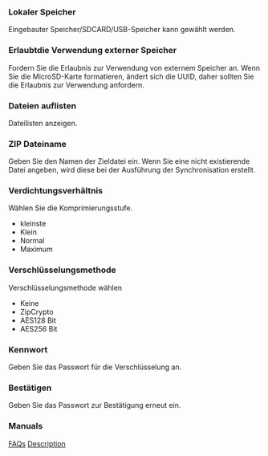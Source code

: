### Lokaler Speicher

Eingebauter Speicher/SDCARD/USB-Speicher kann gewählt werden. 

### Erlaubtdie Verwendung externer Speicher

Fordern Sie die Erlaubnis zur Verwendung von externem Speicher an. Wenn Sie die MicroSD-Karte formatieren, ändert sich die UUID, daher sollten Sie die Erlaubnis zur Verwendung anfordern. 

### Dateien auflisten

Dateilisten anzeigen. 

### ZIP Dateiname

Geben Sie den Namen der Zieldatei ein. Wenn Sie eine nicht existierende Datei angeben, wird diese bei der Ausführung der Synchronisation erstellt. 

### Verdichtungsverhältnis

Wählen Sie die Komprimierungsstufe.

- kleinste
- Klein
- Normal
- Maximum

### Verschlüsselungsmethode
Verschlüsselungsmethode wählen

- Keine
- ZipCrypto
- AES128 Bit
- AES256 Bit 

### Kennwort

Geben Sie das Passwort für die Verschlüsselung an. 

### Bestätigen

Geben Sie das Passwort zur Bestätigung erneut ein. 

### Manuals
[FAQs](https://sentaroh.github.io/Documents/SMBSync3/SMBSync3_FAQ_EN.htm)
[Description](https://sentaroh.github.io/Documents/SMBSync3/SMBSync3_Desc_EN.htm)
